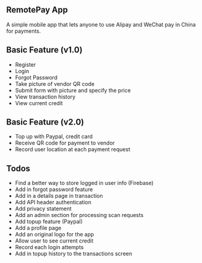 ## RemotePay App

A simple mobile app that lets anyone to use Alipay and WeChat pay in China for payments.

## Basic Feature (v1.0)

- Register
- Login
- Forgot Password
- Take picture of vendor QR code
- Submit form with picture and specify the price
- View transaction history
- View current credit

## Basic Feature (v2.0)

- Top up with Paypal, credit card
- Receive QR code for payment to vendor
- Record user location at each payment request

## Todos

- Find a better way to store logged in user info (Firebase)
- Add in forgot password feature
- Add in a details page in transaction
- Add API header authentication
- Add privacy statement
- Add an admin section for processing scan requests
- Add topup feature (Paypal)
- Add a profile page
- Add an original logo for the app
- Allow user to see current credit
- Record each login attempts
- Add in topup history to the transactions screen


